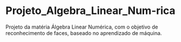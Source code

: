 # Projeto_Algebra_Linear_Num-rica
Projeto da matéria Álgebra Linear Numérica, com o objetivo de reconhecimento de faces, baseado no aprendizado de máquina.

